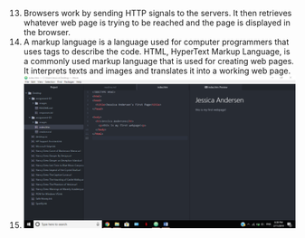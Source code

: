 13. Browsers work by sending HTTP signals to the servers. It then retrieves whatever web page is trying to be reached and the page is displayed in the browser.  
14. A markup language is a language used for computer programmers that uses tags to describe the code. HTML, HyperText Markup Language, is a commonly used markup language that is used for creating web pages. It interprets texts and images and translates it into a working web page.
15. ![my screenshot](./images/screenshot3.png)
